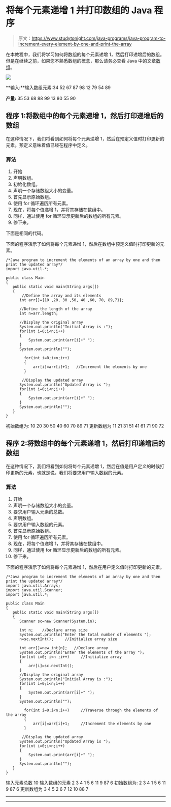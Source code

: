 # 将每个元素递增 1 并打印数组的 Java 程序

> 原文：<https://www.studytonight.com/java-programs/java-program-to-increment-every-element-by-one-and-print-the-array>

在本教程中，我们将学习如何将数组的每个元素递增 1，然后打印递增后的数组。但是在继续之前，如果您不熟悉数组的概念，那么请务必查看 Java 中的文章[数组](https://www.studytonight.com/java/array.php)。

![](../Images/7703594d3e1afb9b8dbbe8d2def34b58.png)

**输入:**输入数组元素:34 52 67 87 98 12 79 54 89

**产量:** 35 53 68 88 99 13 80 55 90

## 程序 1:将数组中的每个元素递增 1，然后打印递增后的数组

在这种情况下，我们将看到如何将每个元素递增 1，然后在预定义值时打印更新的元素。预定义意味着值已经在程序中定义。

### 算法

1.  开始
2.  声明数组。
3.  初始化数组。
4.  声明一个存储数组大小的变量。
5.  首先显示原始数组。
6.  使用 for 循环遍历所有元素。
7.  现在，将每个值递增 1，并将其存储在数组中。
8.  同样，通过使用 for 循环显示更新后的数组的所有元素。
9.  停下来。

下面是相同的代码。

下面的程序演示了如何将每个元素递增 1，然后在数组中预定义值时打印更新的元素。

```
/*Java program to increment the elements of an array by one and then print the updated array*/
import java.util.*;  

public class Main  
{  
   public static void main(String args[])   
   {  
       //Define the array and its elements
      int arr[]={10 ,20, 30 ,50, 40 ,60, 70, 89,71};

      //Define the length of the array
      int n=arr.length;

      //Display the original array
      System.out.println("Initial Array is :");
      for(int i=0;i<n;i++)
      {
          System.out.print(arr[i]+" ");
      }
      System.out.println("");

        for(int i=0;i<n;i++)
        {
            arr[i]=arr[i]+1;   //Increment the elements by one
        }

       //Display the updated array
      System.out.println("Updated Array is ");    
      for(int i=0;i<n;i++)
      {
          System.out.print(arr[i]+" ");
      }
      System.out.println("");
   }  
} 
```

初始数组为:
10 20 30 50 40 60 70 89 71
更新数组为
11 21 31 51 41 61 71 90 72

## 程序 2:将数组中的每个元素递增 1，然后打印递增后的数组

在这种情况下，我们将看到如何将每个元素递增 1，然后在值是用户定义的时候打印更新的元素，也就是说，我们将要求用户输入数组的元素。

### 算法

1.  开始
2.  声明一个存储数组大小的变量。
3.  要求用户输入元素的总数。
4.  声明数组。
5.  要求用户输入数组的元素。
6.  首先显示原始数组。
7.  使用 for 循环遍历所有元素。
8.  现在，将每个值递增 1，并将其存储在数组中。
9.  同样，通过使用 for 循环显示更新后的数组的所有元素。
10.  停下来。

下面的程序演示了如何将每个元素递增 1，然后在用户定义值时打印更新的元素。

```
/*Java program to increment the elements of an array by one and then print the updated array*/
import java.util.Arrays;  
import java.util.Scanner;
import java.util.*;  

public class Main  
{  
   public static void main(String args[])   
   {  
      Scanner sc=new Scanner(System.in);

      int n;    //Declare array size
      System.out.println("Enter the total number of elements ");
      n=sc.nextInt();     //Initialize array size

      int arr[]=new int[n];   //Declare array
      System.out.println("Enter the elements of the array ");
      for(int i=0; i<n ;i++)     //Initialize array
      {
          arr[i]=sc.nextInt();
      }
      //Display the original array
      System.out.println("Initial Array is :");
      for(int i=0;i<n;i++)
      {
          System.out.print(arr[i]+" ");
      }
      System.out.println("");

        for(int i=0;i<n;i++)     //Traverse through the elements of the array
        {
            arr[i]=arr[i]+1;     //Increment the elements by one
        }

       //Display the updated array
      System.out.println("Updated Array is ");    
      for(int i=0;i<n;i++)
      {
          System.out.print(arr[i]+" ");
      }
      System.out.println("");
   }  
} 
```

输入元素总数 10
输入数组的元素 2 3 4 1 5 6 11 9 87 6
初始数组为:
2 3 4 1 5 6 11 9 87 6
更新数组为
3 4 5 2 6 7 12 10 88 7

* * *

* * *